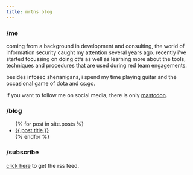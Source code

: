 ```yaml
---
title: mrtns blog
---
```

<head>
	<link rel="shortcut icon" type="image/x-icon" href="favicon.ico">
	<link rel="apple-touch-icon" sizes="180x180" href="assets/apple-touch-icon.png">
	<link rel="icon" type="image/png" sizes="32x32" href="assets/favicon-32x32.png">
	<link rel="icon" type="image/png" sizes="16x16" href="assets/favicon-16x16.png">
	<link rel="manifest" href="assets/site.webmanifest">
	<link rel="mask-icon" href="assets/safari-pinned-tab.svg" color="#5bbad5">
	<meta name="msapplication-TileColor" content="#da532c">
	<meta name="theme-color" content="#ffffff">
</head>

### /me

coming from a background in development and consulting, the world of information security caught my attention several years ago. recently i've started focussing on doing ctfs as well as learning more about the tools, techniques and procedures that are used during red team engagements. 

besides infosec shenanigans, i spend my time playing guitar and the occasional game of dota and cs:go. 

if you want to follow me on social media, there is only <a rel="me" href="https://infosec.exchange/@0xmrtn">mastodon</a>.

### /blog

<ul>
  {% for post in site.posts %}
    <li>
      <a href="{{ post.url }}">{{ post.title }}</a>
    </li>
  {% endfor %}
</ul>


### /subscribe
[click here](https://blog.mrtnrdl.de/feed) to get the rss feed.
